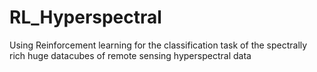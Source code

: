 # RL_Hyperspectral
Using Reinforcement learning for the classification task of the spectrally rich huge datacubes of remote sensing hyperspectral data
